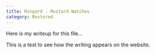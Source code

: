 ```yaml
---
title: Ringard - Mustard Watches
category: Restored
---
```

Here is my writeup for this file...


This is a test to see how the writing appears on the website.